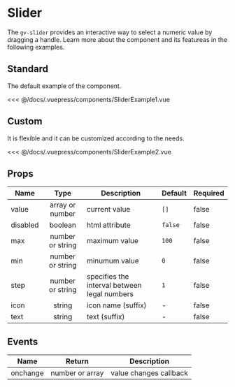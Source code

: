 # Slider

The `gv-slider` provides an interactive way to select a numeric value by dragging a handle. Learn more about the component and its featureas in the following examples.

## Standard

The default example of the component.

<slider-example-1 />

<<< @/docs/.vuepress/components/SliderExample1.vue

## Custom

It is flexible and it can be customized according to the needs.

<slider-example-2 />

<<< @/docs/.vuepress/components/SliderExample2.vue

## Props

| Name     |       Type       | Description                                  | Default | Required |
| -------- | :--------------: | -------------------------------------------- | ------- | -------- |
| value    | array or number  | current value                                | `[]`    | false    |
| disabled |     boolean      | html attribute                               | `false` | false    |
| max      | number or string | maximum value                                | `100`   | false    |
| min      | number or string | minumum value                                | `0`     | false    |
| step     | number or string | specifies the interval between legal numbers | `1`     | false    |
| icon     |      string      | icon name (suffix)                           | -       | false    |
| text     |      string      | text (suffix)                                | -       | false    |

## Events

| Name     | Return          | Description            |
| -------- | --------------- | ---------------------- |
| onchange | number or array | value changes callback |
